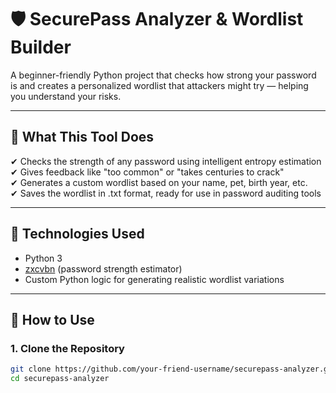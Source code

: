 # 🛡 SecurePass Analyzer & Wordlist Builder

A beginner-friendly Python project that checks how strong your password is and creates a personalized wordlist that attackers might try — helping you understand your risks.

---

## 🧠 What This Tool Does

✔ Checks the strength of any password using intelligent entropy estimation  
✔ Gives feedback like "too common" or "takes centuries to crack"  
✔ Generates a custom wordlist based on your name, pet, birth year, etc.  
✔ Saves the wordlist in .txt format, ready for use in password auditing tools  

---

## 🔧 Technologies Used

- Python 3
- [zxcvbn](https://github.com/dropbox/zxcvbn) (password strength estimator)
- Custom Python logic for generating realistic wordlist variations

---

## 🚀 How to Use

### 1. Clone the Repository

```bash
git clone https://github.com/your-friend-username/securepass-analyzer.git
cd securepass-analyzer

